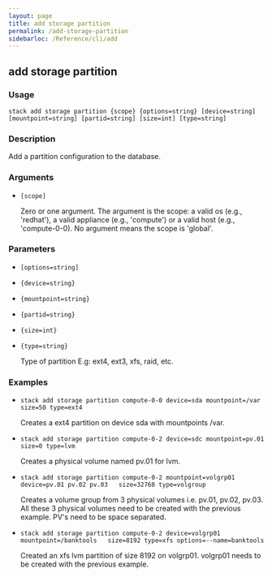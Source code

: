 ```yaml
---
layout: page
title: add storage partition
permalink: /add-storage-partition
sidebarloc: /Reference/cli/add
---
```


## add storage partition

### Usage

`stack add storage partition {scope} {options=string} [device=string] [mountpoint=string] [partid=string] [size=int] [type=string]`

### Description

Add a partition configuration to the database.

### Arguments

* `[scope]`

   Zero or one argument. The argument is the scope: a valid os (e.g.,
	'redhat'), a valid appliance (e.g., 'compute') or a valid host
	(e.g., 'compute-0-0). No argument means the scope is 'global'.


### Parameters
* `[options=string]`
* `{device=string}`
* `{mountpoint=string}`
* `{partid=string}`
* `{size=int}`
* `{type=string}`

   Type of partition E.g: ext4, ext3, xfs, raid, etc.

### Examples

* `stack add storage partition compute-0-0 device=sda mountpoint=/var   size=50 type=ext4`

   Creates a ext4 partition on device sda with mountpoints /var.

* `stack add storage partition compute-0-2 device=sdc mountpoint=pv.01    size=0 type=lvm`

   Creates a physical volume named pv.01 for lvm.

* `stack add storage partition compute-0-2 mountpoint=volgrp01 device=pv.01 pv.02 pv.03   size=32768 type=volgroup`

   Creates a volume group from 3 physical volumes i.e. pv.01, pv.02, pv.03. All these 3
	physical volumes need to be created with the previous example. PV's need to be space
	separated.

* `stack add storage partition compute-0-2 device=volgrp01 mountpoint=/banktools   size=8192 type=xfs options=--name=banktools`

   Created an xfs lvm partition of size 8192 on volgrp01. volgrp01 needs to be created
	with the previous example.




